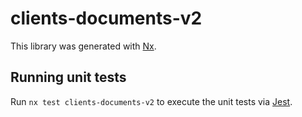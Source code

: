 # clients-documents-v2

This library was generated with [Nx](https://nx.dev).

## Running unit tests

Run `nx test clients-documents-v2` to execute the unit tests via [Jest](https://jestjs.io).

